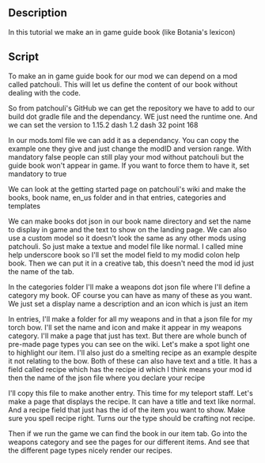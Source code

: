## Description

In this tutorial we make an in game guide book (like Botania's lexicon)

## Script

To make an in game guide book for our mod we can depend on a mod called patchouli. This will let us define the content of our book without dealing with the code. 

So from patchouli's GitHub we can get the repository we have to add to our build dot gradle file and the dependancy. WE just need the runtime one. And we can set the version to 1.15.2 dash 1.2 dash 32 point 168

In our mods.toml file we can add it as a dependancy. You can copy the example one they give and just change the modID and version range. With mandatory false people can still play your mod without patchouli but the guide book won't appear in game. If you want to force them to have it, set mandatory to true 

We can look at the getting started page on patchouli's wiki and make the books, book name, en_us folder and in that entries, categories and templates

We can make books dot json in our book name directory and set the name to display in game and the text to show on the landing page. We can also use a custom model so it doesn't look the same as any other mods using patchouli. So just make a textue and model file like normal. I called mine help underscore book so I'll set the model field to my modid colon help book. Then we can put it in a creative tab, this doesn't need the mod id just the name of the tab. 

In the categories folder I'll make a weapons dot json file where I'll define a category my book. OF course you can have as many of these as you want. We just set a display name a description and an icon which is just an item 

In entries, I'll make a folder for all my weapons and in that a json file for my torch bow. I'll set the name and icon and make it appear in my weapons category. 
I'll make a page that just has text. But there are whole bunch of pre-made page types you can see on the wiki. 
Let's make a spot light one to highlight our item. I'll also just do a smelting recipe as an example despite it not relating to the bow. Both of these can also have text and a title. It has a field called recipe which has the recipe id which I think means your mod id then the name of the json file where you declare your recipe 

I'll copy this file to make another entry. This time for my teleport staff. 
Let's make a page that displays the recipe. It can have a title and text like normal. And a recipe field that just has the id of the item you want to show. Make sure you spell recipe right. Turns our the type should be crafting not recipe.  

Then if we run the game we can find the book in our item tab. Go into the weapons category and see the pages for our different items. And see that the different page types nicely render our recipes. 


